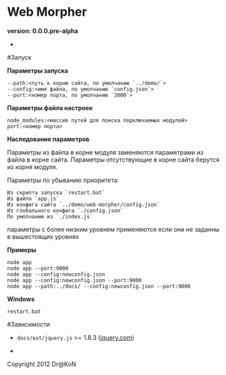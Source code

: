 Web Morpher
=
**version: 0.0.0.pre-alpha**

-

#Запуск

**Параметры запуска**

    --path:<путь к корню сайта, по умолчанию `../demo/`>
    --config:<имя файла, по умолчанию `config.json`>
    --port:<номер порта, по умолчанию `3000`>

**Параметры файла настроек**

    node_modules:<массив путей для поиска подключаемых модулей>
    port:<номер порта>

**Наследование параметров**

Параметры из файла в корне модуля заменяются параметрами из файла в корне сайта. Параметры отсутствующие в корне сайта берутся из корня модуля.

Параметры по убыванию приоритета:

    Из скрипта запуска `restart.bat`
    Из файла `app.js`
    Из конфига сайта `../demo/web-morpher/config.json`
    Из глобального конфига `./config.json`
    По умолчанию из `./index.js`

параметры с более низким уровнем применяются если они не заданны в вышестоящих уровнях

**Примеры**

    node app
    node app --port:9000
    node app --config:newconfig.json
    node app --config:newconfig.json --port:9000
    node app --path:../docs/ --config:newconfig.json --port:9000

**Windows**

    restart.bat

#Зависимости

  - `docs/ext/jquery.js` >= 1.8.3 ([jquery.com](http://jquery.com/))

-

Copyright 2012 Dr@KoN
